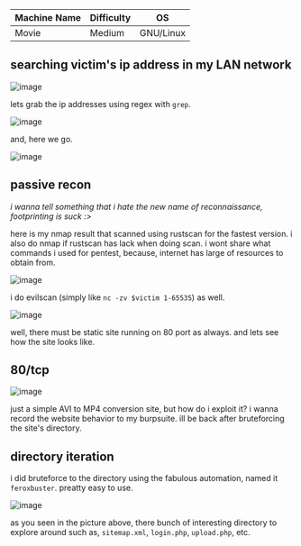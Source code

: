 |Machine Name|Difficulty|OS|
|-|-|-|
|Movie|Medium|GNU/Linux|

## searching victim's ip address in my LAN network
![image](https://github.com/Satpamnesia/hackmyvm.eu/assets/44630640/dd9a8a04-9664-4654-948a-d5b95e7bf0f2)

lets grab the ip addresses using regex with `grep`.

![image](https://github.com/Satpamnesia/hackmyvm.eu/assets/44630640/73f3df94-d01e-4e5c-812f-8ecf99071acc)

and, here we go.

![image](https://github.com/Satpamnesia/hackmyvm.eu/assets/44630640/5ad30cdd-8eed-4878-ba1a-63e5e5e64125)

## passive recon
*i wanna tell something that i hate the new name of reconnaissance, footprinting is suck :>*

here is my nmap result that scanned using rustscan for the fastest version. i also do nmap if rustscan has lack when doing scan. i wont share what commands i used for pentest, because, internet has large of resources to obtain from.

![image](https://github.com/Satpamnesia/hackmyvm.eu/assets/44630640/c9faad91-bd7b-4018-ac1e-11918db6bfbc)

i do evilscan (simply like `nc -zv $victim 1-65535`) as well.

![image](https://github.com/Satpamnesia/hackmyvm.eu/assets/44630640/15a3b950-2326-40e7-9e55-4261b3fe76ee)

well, there must be static site running on 80 port as always. and lets see how the site looks like.

## 80/tcp

![image](https://github.com/Satpamnesia/hackmyvm.eu/assets/44630640/4aad95b1-2683-49f8-856a-28f7c3dc6aaf)

just a simple AVI to MP4 conversion site, but how do i exploit it? i wanna record the website behavior to my burpsuite. ill be back after bruteforcing the site's directory.

## directory iteration

i did bruteforce to the directory using the fabulous automation, named it `feroxbuster`. preatty easy to use.

![image](https://github.com/Satpamnesia/hackmyvm.eu/assets/44630640/14405eb7-c9e8-41e4-9602-5cf38e7b74d6)

as you seen in the picture above, there bunch of interesting directory to explore around such as, `sitemap.xml`, `login.php`, `upload.php`, etc. 

